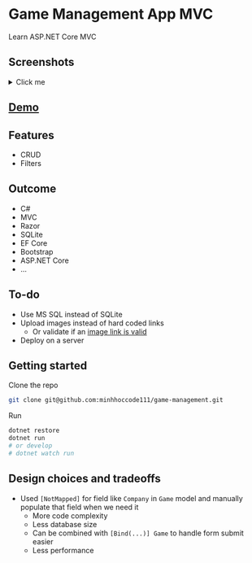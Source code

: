 # Game Management App MVC

Learn ASP.NET Core MVC

## Screenshots

<details>
    <summary>Click me</summary>
</details>

## [Demo]()

## Features

- CRUD
- Filters

## Outcome

- C#
- MVC
- Razor
- SQLite
- EF Core
- Bootstrap
- ASP.NET Core
- ...

## To-do

- Use MS SQL instead of SQLite
- Upload images instead of hard coded links
  - Or validate if an [image link is valid](https://stackoverflow.com/questions/11082804/detecting-image-url-in-c-net)
- Deploy on a server

## Getting started

Clone the repo

```bash
git clone git@github.com:minhhoccode111/game-management.git
```

Run

```bash
dotnet restore
dotnet run
# or develop
# dotnet watch run
```

## Design choices and tradeoffs

- Used `[NotMapped]` for field like `Company` in `Game` model and manually populate that field when we need it
  - More code complexity
  - Less database size
  - Can be combined with `[Bind(...)] Game` to handle form submit easier
  - Less performance
